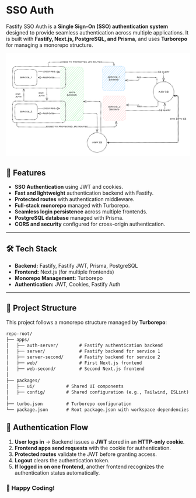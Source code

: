 # SSO Auth

Fastify SSO Auth is a **Single Sign-On (SSO) authentication system** designed to provide seamless authentication across multiple applications. It is built with **Fastify, Next.js, PostgreSQL, and Prisma**, and uses **Turborepo** for managing a monorepo structure.

![Authentication Flow](images/AUTH_SSO.png)

## 🚀 Features

- **SSO Authentication** using JWT and cookies.
- **Fast and lightweight** authentication backend with Fastify.
- **Protected routes** with authentication middleware.
- **Full-stack monorepo** managed with Turborepo.
- **Seamless login persistence** across multiple frontends.
- **PostgreSQL database** managed with Prisma.
- **CORS and security** configured for cross-origin authentication.

---

## 🛠 Tech Stack

- **Backend:** Fastify, Fastify JWT, Prisma, PostgreSQL
- **Frontend:** Next.js (for multiple frontends)
- **Monorepo Management:** Turborepo
- **Authentication:** JWT, Cookies, Fastify Auth

---

## 📂 Project Structure

This project follows a monorepo structure managed by **Turborepo**:

```
repo-root/
├── apps/
│   ├── auth-server/        # Fastify authentication backend
│   ├── server/             # Fastify backend for service 1
│   ├── server-second/      # Fastify backend for service 2
│   ├── web/                # First Next.js frontend
│   ├── web-second/         # Second Next.js frontend
│
├── packages/
│   ├── ui/            # Shared UI components
│   ├── config/        # Shared configuration (e.g., Tailwind, ESLint)
│
├── turbo.json         # Turborepo configuration
└── package.json       # Root package.json with workspace dependencies
```

## 🔐 Authentication Flow

1. **User logs in** → Backend issues a **JWT** stored in an **HTTP-only cookie**.
2. **Frontend apps send requests** with the cookie for authentication.
3. **Protected routes** validate the JWT before granting access.
4. **Logout** clears the authentication token.
5. **If logged in on one frontend**, another frontend recognizes the authentication status automatically.

### 🚀 Happy Coding!
